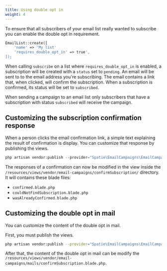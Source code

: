 ```yaml
---
title: Using double opt in
weight: 4
---
```


To ensure that all subscribers of your email list really wanted to subscribe you can enable the double opt in requirement. 

```php
EmailList::create([
    'name' => 'My list'
    'requires_double_opt_in' => true',
]);
```

When calling `subscribe` on a list where `requires_double_opt_in` is enabled, a subscription will be created with a `status` set to `pending`. An email will be sent to to the email address you're subscribing. The email contains a link that, when clicked, will confirm the subscription. When a subscription is confirmed, its status will be set to `subscribed`.

When sending a campaign to an email list only subscribers that have a subscription with status `subscribed` will receive the campaign.

## Customizing the subscription confirmation response

When a person clicks the email confirmation link, a simple text explaining the result of confirmation is display. You can customize that response by publishing the views.

```php
php artisan vendor:publish --provider="Spatie\EmailCampaigns\EmailCampaignsServiceProvider" --tag="views"
```

The responses of a confirmation can now be modified in the view inside the `/resources/views/vendor/email-campaigns/confirmSubscription/` directory. It will contains these blade files:

- `confirmed.blade.php`
- `couldNotFindSubscription.blade.php`
- `wasAlreadyConfirmed.blade.php`

## Customizing the double opt in mail

You can customize the content of the double opt in mail.

First, you must publish the views.

```bash
php artisan vendor:publish --provider="Spatie\EmailCampaigns\EmailCampaignsServiceProvider" --tag="views"
```

After that, the content of the double opt in mail can be modify the `/resources/views/vendor/email-campaigns/mails/confirmSubscription.blade.php`.

